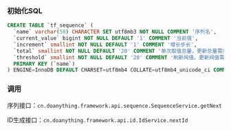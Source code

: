 ### 初始化SQL
```sql
CREATE TABLE `tf_sequence` (
  `name` varchar(50) CHARACTER SET utf8mb3 NOT NULL COMMENT '序列名',
  `current_value` bigint NOT NULL DEFAULT '1' COMMENT '当前值',
  `increment` smallint NOT NULL DEFAULT '1' COMMENT '增长步长',
  `total` smallint NOT NULL DEFAULT '20' COMMENT '单次取值总量，更新总量需重启应用',
  `threshold` smallint NOT NULL DEFAULT '20' COMMENT '刷新阀值，更新阀值需重启应用',
  PRIMARY KEY (`name`)
) ENGINE=InnoDB DEFAULT CHARSET=utf8mb4 COLLATE=utf8mb4_unicode_ci COMMENT='序列';
```

### 调用

序列接口：`cn.doanything.framework.api.sequence.SequenceService.getNext`

ID生成接口：`cn.doanything.framework.api.id.IdService.nextId`